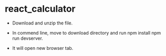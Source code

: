 # react_calculator

- Download and unzip the file. 

- In commend line, move to download directory and run 
npm install
npm run devserver. 

- It will open new browser tab. 

